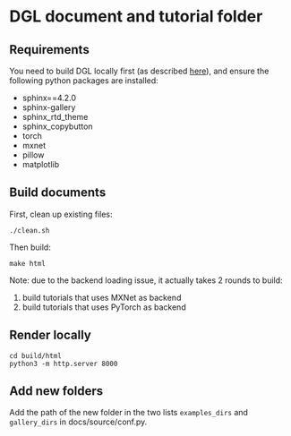 DGL document and tutorial folder
================================

Requirements
------------
You need to build DGL locally first (as described [here](https://docs.dgl.ai/install/index.html#install-from-source)), and ensure the following python packages are installed:
* sphinx==4.2.0
* sphinx-gallery
* sphinx_rtd_theme
* sphinx_copybutton
* torch
* mxnet
* pillow
* matplotlib


Build documents
---------------
First, clean up existing files:
```
./clean.sh
```

Then build:
```
make html
```

Note: due to the backend loading issue, it actually takes 2 rounds to build:
1. build tutorials that uses MXNet as backend
2. build tutorials that uses PyTorch as backend

Render locally
--------------
```
cd build/html
python3 -m http.server 8000
```

Add new folders
---------------
Add the path of the new folder in the two lists `examples_dirs` and `gallery_dirs` in docs/source/conf.py.
